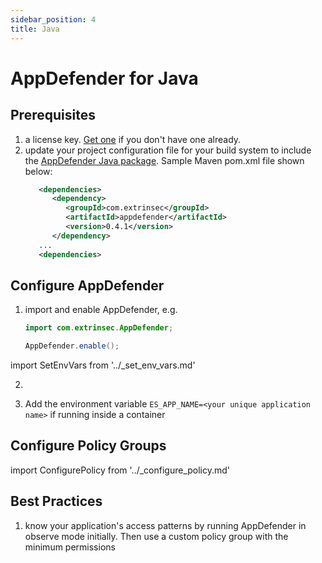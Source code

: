 ```yaml
---
sidebar_position: 4
title: Java
---
```


# AppDefender for Java

## Prerequisites

1. a license key.  [Get one](../how-to-get-a-license-key) if you don't have one already.
1. update your project configuration file for your build system to include the [AppDefender Java package](https://search.maven.org/artifact/com.extrinsec/appdefender). Sample Maven pom.xml file shown below:
   ```xml title="pom.xml"
      <dependencies>
         <dependency>
            <groupId>com.extrinsec</groupId>
            <artifactId>appdefender</artifactId>
            <version>0.4.1</version>
         </dependency>
      ...
      <dependencies>
   ```

## Configure AppDefender

1. import and enable AppDefender, e.g.
   ```java
   import com.extrinsec.AppDefender;

   AppDefender.enable();
   ```

import SetEnvVars from '../_set_env_vars.md'

2. <SetEnvVars name='SetEnvVars'/>

3. Add the environment variable `ES_APP_NAME=<your unique application name>` if running inside a container


## Configure Policy Groups

import ConfigurePolicy from '../_configure_policy.md'

<ConfigurePolicy name='ConfigurePolicy'/>

## Best Practices

1. know your application's access patterns by running AppDefender in observe mode initially.  Then use a custom policy group with the minimum permissions